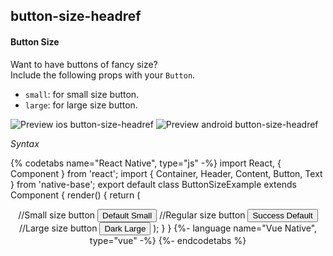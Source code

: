 ## button-size-headref
#### Button Size

Want to have buttons of fancy size?<br />
Include the following props with your <code>Button</code>.
* <code>small</code>: for small size button.
* <code>large</code>: for large size button.<br />

![Preview ios button-size-headref](https://github.com/GeekyAnts/NativeBase-KitchenSink/raw/v2.6.1/screenshots/ios/button-size.png)
![Preview android button-size-headref](https://github.com/GeekyAnts/NativeBase-KitchenSink/raw/v2.6.1/screenshots/android/button-size.png)

*Syntax*

{% codetabs name="React Native", type="js" -%}
import React, { Component } from 'react';
import { Container, Header, Content, Button, Text } from 'native-base';
export default class ButtonSizeExample extends Component {
  render() {
    return (
      <Container>
        <Header />
        <Content>
          //Small size button
          <Button small primary>
            <Text>Default Small</Text>
          </Button>
          //Regular size button
          <Button success>
            <Text>Success Default</Text>
          </Button>
          //Large size button
          <Button large dark>
            <Text>Dark Large</Text>
          </Button>
        </Content>
      </Container>
    );
  }
}
{%- language name="Vue Native", type="vue" -%}
<template>
  <nb-container>
    <nb-header />
    <nb-content>
      <nb-button small light>
        <nb-text>Default Small </nb-text>
      </nb-button>
      <nb-button success info>
        <nb-text>Success Default</nb-text>
      </nb-button>
      <nb-button large primary>
        <nb-text>Dark Large</nb-text>
      </nb-button>
    </nb-content>
  </nb-container>
</template>
{%- endcodetabs %}
<p> 
    <div id="" class="mobileDevice" style="background: url(&quot;https://docs.nativebase.io/docs/assets/iosphone.png&quot;) no-repeat; padding: 63px 20px 100px 15px; width: 292px; height: 600px;margin:0 auto;float:none;">
        <img src="https://github.com/GeekyAnts/NativeBase-KitchenSink/raw/v2.6.1/screenshots/ios/button-size.png" alt="" style="display:block !important" />
    </div>
</p>
<br />
